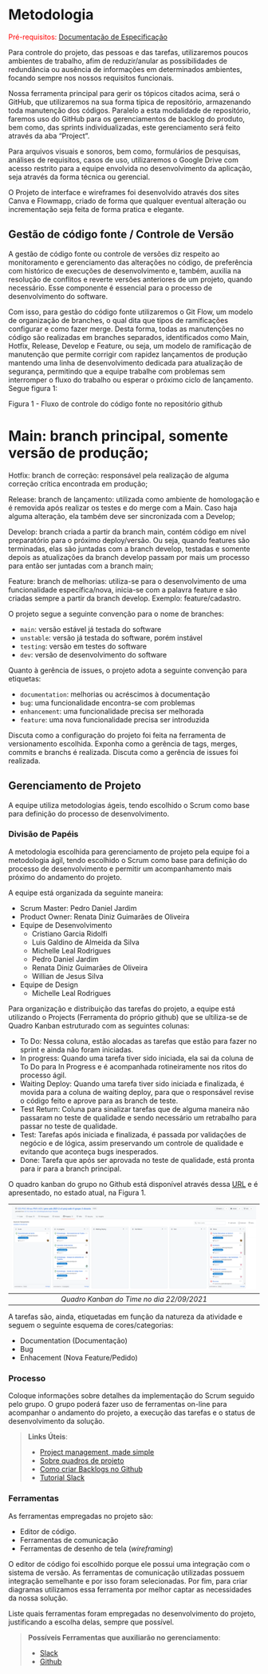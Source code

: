 
# Metodologia

<span style="color:red">Pré-requisitos: <a href="2-Especificação do Projeto.md"> Documentação de Especificação</a></span>

Para controle do projeto, das pessoas e das tarefas, utilizaremos poucos ambientes de trabalho, afim de reduzir/anular as possibilidades de redundância ou ausência de informações em determinados ambientes, focando sempre nos nossos requisitos funcionais.  

Nossa ferramenta principal para gerir os tópicos citados acima, será o GitHub, que utilizaremos na sua forma típica de repositório, armazenando toda manutenção dos códigos. Paralelo a esta modalidade de repositório, faremos uso do GitHub para os gerenciamentos de backlog do produto, bem como, das sprints individualizadas, este gerenciamento será feito através da aba “Project”.  

Para arquivos visuais e sonoros, bem como, formulários de pesquisas,  análises de requisitos, casos de uso, utilizaremos o Google Drive com acesso restrito para a equipe envolvida no desenvolvimento da aplicação, seja através da forma técnica ou gerencial.  

O Projeto de interface e wireframes foi desenvolvido através dos sites Canva e Flowmapp, criado de forma que qualquer eventual alteração ou incrementação seja feita de forma pratica e elegante.

## Gestão de código fonte / Controle de Versão

A gestão de código fonte ou controle de versões diz respeito ao monitoramento e gerenciamento das alterações no código, de preferência com histórico de execuções de desenvolvimento e, também, auxilia na resolução de conflitos e reverte versões anteriores de um projeto, quando necessário. Esse componente é essencial para o processo de desenvolvimento do software. 

Com isso, para gestão do código fonte utilizaremos o Git Flow, um modelo de organização de branches, o qual dita que tipos de ramificações configurar e como fazer merge. Desta forma, todas as manutenções no código são realizadas em branches separados, identificados como Main, Hotfix, Release, Develop e Feature, ou seja, um modelo de ramificação de manutenção que permite corrigir com rapidez lançamentos de produção mantendo uma linha de desenvolvimento dedicada para atualização de segurança, permitindo que a equipe trabalhe com problemas sem interromper o fluxo do trabalho ou esperar o próximo ciclo de lançamento. Segue figura 1: 

 

 

Figura 1 - Fluxo de controle do código fonte no repositório github 

# Main: branch principal, somente versão de produção; 

Hotfix:  branch de correção: responsável pela realização de alguma correção crítica encontrada em produção; 

Release: branch de lançamento: utilizada como ambiente de homologação e é removida após realizar os testes e do merge com a Main. Caso haja alguma alteração, ela também deve ser sincronizada com a Develop; 

Develop: branch criada a partir da branch main, contém código em nível preparatório para o próximo deploy/versão. Ou seja, quando features são terminadas, elas são juntadas com a branch develop, testadas e somente depois as atualizações da branch develop passam por mais um processo para então ser juntadas com a branch main; 

Feature: branch de melhorias: utiliza-se para o desenvolvimento de uma funcionalidade específica/nova, inicia-se com a palavra feature e são criadas sempre a partir da branch develop. Exemplo: feature/cadastro. 

O projeto segue a seguinte convenção para o nome de branches:

- `main`: versão estável já testada do software
- `unstable`: versão já testada do software, porém instável
- `testing`: versão em testes do software
- `dev`: versão de desenvolvimento do software

Quanto à gerência de issues, o projeto adota a seguinte convenção para
etiquetas:

- `documentation`: melhorias ou acréscimos à documentação
- `bug`: uma funcionalidade encontra-se com problemas
- `enhancement`: uma funcionalidade precisa ser melhorada
- `feature`: uma nova funcionalidade precisa ser introduzida

Discuta como a configuração do projeto foi feita na ferramenta de versionamento escolhida. Exponha como a gerência de tags, merges, commits e branchs é realizada. Discuta como a gerência de issues foi realizada.

## Gerenciamento de Projeto

A equipe utiliza metodologias ágeis, tendo escolhido o Scrum como base para definição do processo de desenvolvimento.

### Divisão de Papéis
A metodologia escolhida para gerenciamento de projeto pela equipe foi a metodologia ágil, tendo escolhido o Scrum como base para definição do processo de desenvolvimento e permitir um acompanhamento mais próximo do andamento do projeto.

A equipe está organizada da seguinte maneira: 
- Scrum Master: Pedro Daniel Jardim
- Product Owner: Renata Diniz Guimarães de Oliveira  
- Equipe de Desenvolvimento 
  - Cristiano Garcia Ridolfi 
  - Luis Galdino de Almeida da Silva 
  - Michelle Leal Rodrigues 
  - Pedro Daniel Jardim 
  - Renata Diniz Guimarães de Oliveira 
  - Willian de Jesus Silva 
- Equipe de Design 
  - Michelle Leal Rodrigues  

Para organização e distribuição das tarefas do projeto, a equipe está utilizando o Projects (Ferramenta do próprio github) que se ultiliza-se de Quadro Kanban estruturado com as seguintes colunas: 

- To Do: Nessa coluna, estão alocadas as tarefas que estão para fazer no sprint e ainda não foram iniciadas.
- In progress: Quando uma tarefa tiver sido iniciada, ela sai da coluna de To Do para In Progress e é acompanhada rotineiramente nos ritos do processo ágil.
- Waiting Deploy: Quando uma tarefa tiver sido iniciada e finalizada, é movida para a coluna de waiting deploy, para que o responsável revise o código feito e aprove para as branch de teste.
- Test Return: Coluna para sinalizar tarefas que de alguma maneira não passaram no teste de qualidade e sendo necessário um retrabalho para passar no teste de qualidade.
- Test: Tarefas após iniciada e finalizada, é passada por validações de negócio e de lógica, assim preservando um controle de qualidade e evitando que aconteça bugs inesperados.
- Done: Tarefa que após ser aprovada no teste de qualidade, está pronta para ir para a branch principal.

O quadro kanban do grupo no Github está disponível através dessa [URL](https://github.com/ICEI-PUC-Minas-PMV-ADS/pmv-ads-2021-2-e1-proj-web-t1-grupo-3-doceria/projects/2) e é apresentado, no estado atual, na Figura 1.

| ![QuadroKanban](img/docs9552292021.png) | 
|:--:| 
| *Quadro Kanban do Time no dia 22/09/2021* |


A tarefas são, ainda, etiquetadas em função da natureza da atividade e seguem o seguinte esquema de cores/categorias:

- Documentation (Documentação)
- Bug 
- Enhacement (Nova Feature/Pedido)

### Processo

Coloque  informações sobre detalhes da implementação do Scrum seguido pelo grupo. O grupo poderá fazer uso de ferramentas on-line para acompanhar o andamento do projeto, a execução das tarefas e o status de desenvolvimento da solução.
 
> **Links Úteis**:
> - [Project management, made simple](https://github.com/features/project-management/)
> - [Sobre quadros de projeto](https://docs.github.com/pt/github/managing-your-work-on-github/about-project-boards)
> - [Como criar Backlogs no Github](https://www.youtube.com/watch?v=RXEy6CFu9Hk)
> - [Tutorial Slack](https://slack.com/intl/en-br/)

### Ferramentas

As ferramentas empregadas no projeto são:

- Editor de código.
- Ferramentas de comunicação
- Ferramentas de desenho de tela (_wireframing_)

O editor de código foi escolhido porque ele possui uma integração com o
sistema de versão. As ferramentas de comunicação utilizadas possuem
integração semelhante e por isso foram selecionadas. Por fim, para criar
diagramas utilizamos essa ferramenta por melhor captar as
necessidades da nossa solução.

Liste quais ferramentas foram empregadas no desenvolvimento do projeto, justificando a escolha delas, sempre que possível.
 
> **Possíveis Ferramentas que auxiliarão no gerenciamento**: 
> - [Slack](https://slack.com/)
> - [Github](https://github.com/)
